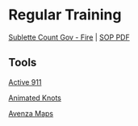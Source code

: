 # Regular Training

[Sublette Count Gov - Fire](https://sublettewyo.org/188/Fire) | [SOP PDF](https://sublettewyo.org/DocumentCenter/View/1362)



## Tools

[Active 911](https://active911.com/)

[Animated Knots](https://www.animatedknots.com/)

[Avenza Maps](https://store.avenza.com/)

